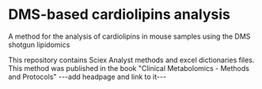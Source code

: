 # DMS-based cardiolipins analysis
A method for the analysis of cardiolipins in mouse samples using the DMS shotgun lipidomics

This repository contains Sciex Analyst methods and excel dictionaries files.
This method was published in the book "Clinical Metabolomics - Methods and Protocols" ---add headpage and link to it---
